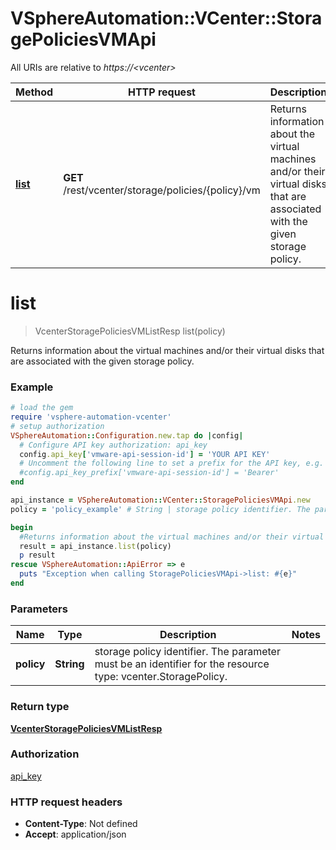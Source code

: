 # VSphereAutomation::VCenter::StoragePoliciesVMApi

All URIs are relative to *https://&lt;vcenter&gt;*

Method | HTTP request | Description
------------- | ------------- | -------------
[**list**](StoragePoliciesVMApi.md#list) | **GET** /rest/vcenter/storage/policies/{policy}/vm | Returns information about the virtual machines and/or their virtual disks that are associated with the given storage policy.


# **list**
> VcenterStoragePoliciesVMListResp list(policy)

Returns information about the virtual machines and/or their virtual disks that are associated with the given storage policy.

### Example
```ruby
# load the gem
require 'vsphere-automation-vcenter'
# setup authorization
VSphereAutomation::Configuration.new.tap do |config|
  # Configure API key authorization: api_key
  config.api_key['vmware-api-session-id'] = 'YOUR API KEY'
  # Uncomment the following line to set a prefix for the API key, e.g. 'Bearer' (defaults to nil)
  #config.api_key_prefix['vmware-api-session-id'] = 'Bearer'
end

api_instance = VSphereAutomation::VCenter::StoragePoliciesVMApi.new
policy = 'policy_example' # String | storage policy identifier. The parameter must be an identifier for the resource type: vcenter.StoragePolicy.

begin
  #Returns information about the virtual machines and/or their virtual disks that are associated with the given storage policy.
  result = api_instance.list(policy)
  p result
rescue VSphereAutomation::ApiError => e
  puts "Exception when calling StoragePoliciesVMApi->list: #{e}"
end
```

### Parameters

Name | Type | Description  | Notes
------------- | ------------- | ------------- | -------------
 **policy** | **String**| storage policy identifier. The parameter must be an identifier for the resource type: vcenter.StoragePolicy. | 

### Return type

[**VcenterStoragePoliciesVMListResp**](VcenterStoragePoliciesVMListResp.md)

### Authorization

[api_key](../README.md#api_key)

### HTTP request headers

 - **Content-Type**: Not defined
 - **Accept**: application/json



